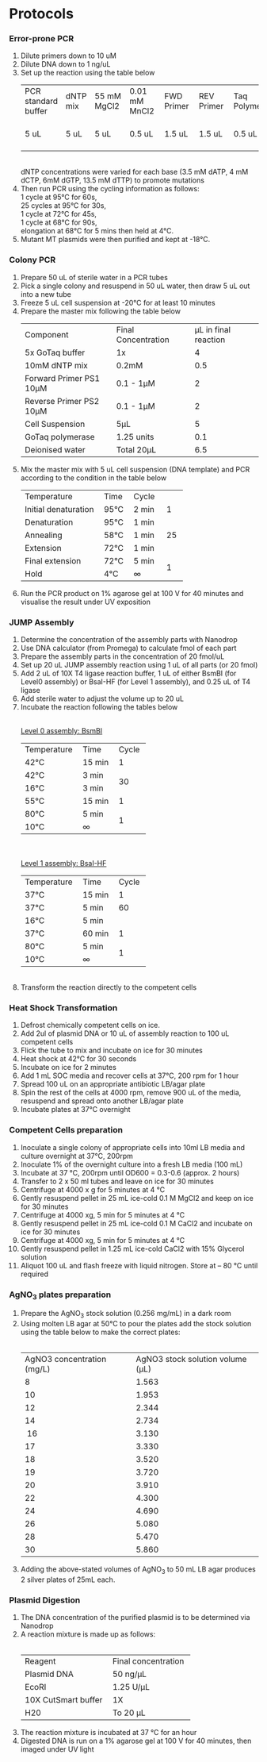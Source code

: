 # Protocols

### Error-prone PCR

<ol>

<li> Dilute primers down to 10 uM </li>
<li> Dilute DNA down to 1 ng/uL </li>
<li> Set up the reaction using the table below 
<br>
<table>
    <tr>
        <td>PCR standard buffer&nbsp;</td>
        <td>dNTP mix&nbsp;</td>
        <td>55 mM MgCl2&nbsp;</td>
        <td>0.01 mM MnCl2&nbsp;</td>
        <td>FWD Primer&nbsp;</td>
        <td>REV Primer&nbsp;</td>
        <td>Taq Polymerase&nbsp;</td>
        <td>Plasmid DNA&nbsp;</td>
        <td>H2O&nbsp;</td>
        <td>Total&nbsp;</td>
    </tr>
    <tr>
        <td>5 uL&nbsp;</td>
        <td>5 uL&nbsp;</td>
        <td>5 uL&nbsp;</td>
        <td>0.5 uL&nbsp;</td>
        <td>1.5 uL&nbsp;</td>
        <td>1.5 uL&nbsp;</td>
        <td>0.5 uL&nbsp;</td>
        <td>~ 5 ng&nbsp;&nbsp;</td>
        <td>to 50 uL&nbsp;</td>
        <td>50 uL&nbsp;</td>
    </tr>
</table>
  <br>
dNTP concentrations were varied for each base (3.5 mM dATP, 4 mM dCTP, 6mM dGTP, 13.5 mM dTTP) to promote mutations 

<li> Then run PCR using the cycling information as follows: 
<br>
1 cycle at 95°C for 60s,
<br>
25 cycles at 95°C for 30s, 
<br>
1 cycle at 72°C for 45s, 
<br>
1 cycle at 68°C for 90s,  
<br>
elongation at 68°C for 5 mins then held at 4°C.  
</li>
<li> Mutant MT plasmids were then purified and kept at -18°C. </li>
</ol>

### Colony PCR

<ol>
<li> Prepare 50 uL of sterile water in a PCR tubes </li>
<li> Pick a single colony and resuspend in 50 uL water, then draw 5 uL out into a new tube </li>
<li> Freeze 5 uL cell suspension at -20°C for at least 10 minutes </li>
<li> Prepare the master mix following the table below 
<br>
<table>
    <tr>
        <td>Component&nbsp;&nbsp;</td>
        <td>Final Concentration&nbsp;&nbsp;</td>
        <td>µL in final reaction&nbsp;&nbsp;</td>
    </tr>
    <tr>
        <td>5x GoTaq buffer&nbsp;&nbsp;</td>
        <td>1x&nbsp;</td>
        <td>4&nbsp;</td>
    </tr>
    <tr>
        <td>10mM dNTP mix&nbsp;</td>
        <td>0.2mM&nbsp;</td>
        <td>0.5&nbsp;</td>
    </tr>
    <tr>
        <td>Forward Primer PS1 10µM&nbsp;</td>
        <td>0.1 - 1µM&nbsp;</td>
        <td>2&nbsp;</td>
    </tr>
    <tr>
        <td>Reverse Primer PS2 10µM&nbsp;</td>
        <td>0.1 - 1µM&nbsp;</td>
        <td>2&nbsp;</td>
    </tr>
    <tr>
        <td>Cell Suspension&nbsp;&nbsp;</td>
        <td>5µL&nbsp;</td>
        <td>5&nbsp;</td>
    </tr>
    <tr>
        <td>GoTaq polymerase&nbsp;&nbsp;</td>
        <td>1.25 units&nbsp;</td>
        <td>0.1&nbsp;</td>
    </tr>
    <tr>
        <td>Deionised water&nbsp;&nbsp;</td>
        <td>Total 20µL&nbsp;</td>
        <td>6.5</td>
    </tr>
</table>
  </li>
<li> Mix the master mix with 5 uL cell suspension (DNA template) and PCR according to the condition in the table below 
<br>
<table>
    <tr>
        <td>Temperature&nbsp;</td>
        <td>Time&nbsp;</td>
        <td>Cycle&nbsp;</td>
        <td></td>
    </tr>
    <tr>
        <td>Initial denaturation&nbsp;</td>
        <td>95°C&nbsp;</td>
        <td>2 min&nbsp;</td>
        <td>1&nbsp;</td>
    </tr>
    <tr>
        <td>Denaturation&nbsp;</td>
        <td>95°C&nbsp;</td>
        <td>1 min&nbsp;</td>
        <td rowspan="3">25&nbsp;</td>
    </tr>
    <tr>
        <td>Annealing&nbsp;</td>
        <td>58°C&nbsp;</td>
        <td>1 min&nbsp;</td>
    </tr>
    <tr>
        <td>Extension&nbsp;</td>
        <td>72°C&nbsp;</td>
        <td>1 min&nbsp;&nbsp;</td>
    </tr>
    <tr>
        <td>Final extension&nbsp;</td>
        <td>72°C&nbsp;</td>
        <td>5 min&nbsp;</td>
        <td rowspan="2">1&nbsp;</td>
    </tr>
    <tr>
        <td>Hold&nbsp;</td>
        <td>4°C&nbsp;</td>
        <td>∞</td>
    </tr>
</table>
  </li>
<li>Run the PCR product on 1% agarose gel at 100 V for 40 minutes and visualise the result under UV exposition</li>
</ol>

### JUMP Assembly
<ol>
<li>Determine the concentration of the assembly parts with Nanodrop</li>
<li>Use DNA calculator (from Promega) to calculate fmol of each part</li>
<li>Prepare the assembly parts in the concentration of 20 fmol/uL </li>
<li>Set up 20 uL JUMP assembly reaction using 1 uL of all parts (or 20 fmol)</li>
<li>Add 2 uL of 10X T4 ligase reaction buffer, 1 uL of either BsmBI (for Level0 assembly) or BsaI-HF (for Level 1 assembly), and 0.25 uL of T4 ligase </li>
<li>Add sterile water to adjust the volume up to 20 uL </li>
<li>Incubate the reaction following the tables below <br><br>

<u>Level 0 assembly: BsmBI</u><br>
<table>
    <tr>
        <td>Temperature&nbsp;</td>
        <td>Time&nbsp;</td>
        <td>Cycle&nbsp;</td>
    </tr>
    <tr>
        <td>42°C&nbsp;</td>
        <td>15 min&nbsp;</td>
        <td>1&nbsp;</td>
    </tr>
    <tr>
        <td>42°C&nbsp;</td>
        <td>3 min&nbsp;</td>
        <td rowspan="2">30&nbsp;</td>
    </tr>
    <tr>
        <td>16°C&nbsp;</td>
        <td>3 min&nbsp;</td>
    </tr>
    <tr>
        <td>55°C&nbsp;</td>
        <td>15 min&nbsp;</td>
        <td>1&nbsp;</td>
    </tr>
    <tr>
        <td>80°C&nbsp;</td>
        <td>5 min&nbsp;</td>
        <td rowspan="2">1&nbsp;</td>
    </tr>
    <tr>
        <td>10°C&nbsp;</td>
        <td>∞</td>
    </tr>
</table><br><br>
<u>Level 1 assembly: BsaI-HF</u><br>
<table>
    <tr>
        <td>Temperature&nbsp;</td>
        <td>Time&nbsp;</td>
        <td>Cycle&nbsp;</td>
    </tr>
    <tr>
        <td>37°C&nbsp;</td>
        <td>15 min&nbsp;</td>
        <td>1&nbsp;</td>
    </tr>
    <tr>
        <td>37°C&nbsp;</td>
        <td>5 min&nbsp;</td>
        <td rownspan="2">60&nbsp;</td>
    </tr>
    <tr>
        <td>16°C&nbsp;</td>
        <td>5 min&nbsp;</td>
    </tr>
    <tr>
        <td>37°C&nbsp;</td>
        <td>60 min&nbsp;</td>
        <td>1&nbsp;</td>
    </tr>
    <tr>
        <td>80°C&nbsp;</td>
        <td>5 min&nbsp;</td>
        <td rowspan="2">1&nbsp;</td>
    </tr>
    <tr>
        <td>10°C&nbsp;</td>
        <td>∞</td>
    </tr>
</table><br>

</li>
<li>Transform the reaction directly to the competent cells </li>
</ol>

### Heat Shock Transformation

1. Defrost chemically competent cells on ice. 
2. Add 2ul of plasmid DNA or 10 uL of assembly reaction to 100 uL competent cells 
3. Flick the tube to mix and incubate on ice for 30 minutes 
4. Heat shock at 42°C for 30 seconds 
5. Incubate on ice for 2 minutes 
6. Add 1 mL SOC media and recover cells at 37°C, 200 rpm for 1 hour 
8. Spread 100 uL on an appropriate antibiotic LB/agar plate 
7. Spin the rest of the cells at 4000 rpm, remove 900 uL of the media, resuspend and spread onto another LB/agar plate 
9. Incubate plates at 37°C overnight 

### Competent Cells preparation

1. Inoculate a single colony of appropriate cells into 10ml LB media and culture overnight at 37°C, 200rpm 
2. Inoculate 1% of the overnight culture into a fresh LB media (100 mL) 
3. Incubate at 37 °C, 200rpm until OD600 = 0.3-0.6 (approx. 2 hours) 
4. Transfer to 2 x 50 ml tubes and leave on ice for 30 minutes
5. Centrifuge at 4000 x g for 5 minutes at 4 °C 
6. Gently resuspend pellet in 25 mL ice-cold 0.1 M MgCl2 and keep on ice for 30 minutes
7. Centrifuge at 4000 xg, 5 min for 5 minutes at 4 °C 
8. Gently resuspend pellet in 25 mL ice-cold 0.1 M CaCl2 and incubate on ice for 30 minutes 
9. Centrifuge at 4000 xg, 5 min for 5 minutes at 4 °C 
1. Gently resuspend pellet in 1.25 mL ice-cold CaCl2 with 15% Glycerol solution 
1. Aliquot 100 uL and flash freeze with liquid nitrogen. Store at – 80 °C until required 

### AgNO<sub>3</sub> plates preparation

<ol>
<li>Prepare the AgNO<sub>3</sub> stock solution (0.256 mg/mL) in a dark room </li>
<li>Using molten LB agar at 50°C to pour the plates add the stock solution using the table below to make the correct plates: <br><br> <table>
    <tr>
        <td>AgNO3 concentration (mg/L)&nbsp;</td>
        <td>AgNO3 stock solution volume (μL)&nbsp;&nbsp;</td>
    </tr>
    <tr>
        <td>8&nbsp;</td>
        <td>1.563&nbsp;</td>
    </tr>
    <tr>
        <td>10&nbsp;</td>
        <td>1.953&nbsp;</td>
    </tr>
    <tr>
        <td>12&nbsp;</td>
        <td>2.344&nbsp;</td>
    </tr>
    <tr>
        <td>14&nbsp;</td>
        <td>2.734&nbsp;&nbsp;</td>
    </tr>
    <tr>
        <td>&nbsp;16&nbsp;&nbsp;</td>
        <td>3.130&nbsp;&nbsp;</td>
    </tr>
    <tr>
        <td>17&nbsp;&nbsp;</td>
        <td>3.330&nbsp;&nbsp;</td>
    </tr>
    <tr>
        <td>18&nbsp;&nbsp;</td>
        <td>3.520&nbsp;&nbsp;</td>
    </tr>
    <tr>
        <td>19&nbsp;&nbsp;</td>
        <td>3.720&nbsp;&nbsp;</td>
    </tr>
    <tr>
        <td>20&nbsp;&nbsp;</td>
        <td>3.910&nbsp;&nbsp;</td>
    </tr>
    <tr>
        <td>22&nbsp;&nbsp;</td>
        <td>4.300&nbsp;&nbsp;</td>
    </tr>
    <tr>
        <td>24&nbsp;&nbsp;</td>
        <td>4.690&nbsp;&nbsp;</td>
    </tr>
    <tr>
        <td>26&nbsp;&nbsp;</td>
        <td>5.080&nbsp;&nbsp;</td>
    </tr>
    <tr>
        <td>28&nbsp;&nbsp;</td>
        <td>5.470&nbsp;&nbsp;</td>
    </tr>
    <tr>
        <td>30&nbsp;&nbsp;</td>
        <td>5.860</td>
    </tr>
</table></li>
<li>Adding the above-stated volumes of AgNO<sub>3</sub> to 50 mL LB agar produces 2 silver plates of 25mL each.  
</ol>

### Plasmid Digestion

<ol>
<li>The DNA concentration of the purified plasmid is to be determined via Nanodrop </li>
<li>A reaction mixture is made up as follows: <br><br> <table>
    <tr>
        <td>Reagent&nbsp;</td>
        <td>Final concentration&nbsp;</td>
    </tr>
    <tr>
        <td>Plasmid DNA&nbsp;</td>
        <td>50 ng/µL&nbsp;</td>
    </tr>
    <tr>
        <td>EcoRI&nbsp;</td>
        <td>1.25 U/µL&nbsp;</td>
    </tr>
    <tr>
        <td>10X CutSmart buffer&nbsp;</td>
        <td>1X&nbsp;</td>
    </tr>
    <tr>
        <td>H20&nbsp;</td>
        <td>To 20 µL</td>
    </tr>
</table>
<li>The reaction mixture is incubated at 37 °C for an hour </li>
<li>Digested DNA is run on a 1% agarose gel at 100 V for 40 minutes, then imaged under UV light </li>

